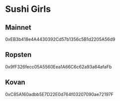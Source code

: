 # Sushi Girls

## Mainnet
0xEB3b418e4A4430392Cd57b1356c5B1d2205A56d9

## Ropsten
0x9fF326fecc05A5560Eea1A66C6c62a93a64afaFb

## Kovan
0xC85A160adbb5E7D22E0d764f03207090ae72197F